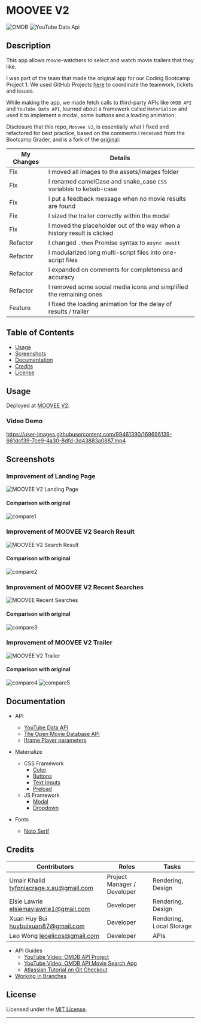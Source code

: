# MOOVEE V2

![OMDB](https://img.shields.io/badge/'17-0?label=OMDB%20API&style=for-the-badge&labelColor=white&color=black) ![YouTube Data Api](https://img.shields.io/badge/v3-0?label=YouTube%20Data%20API&style=for-the-badge&labelColor=white&color=black)

## Description

This app allows movie-watchers to select and watch movie trailers that they like.

I was part of the team that made the original app for our Coding Bootcamp Project 1. We used GitHub Projects [here](https://github.com/umairkhalid/movie-planner/projects/1) to coordinate the teamwork, tickets and issues.

While making the app, we made fetch calls to third-party APIs like `OMDB API` and `YouTube Data API`, learned about a framework called `Materialize` and used it to implement a modal, some buttons and a loading animation.

Disclosure that this repo, `Moovee V2`, is essentially what I fixed and refactored for best practice, based on the comments I received from the Bootcamp Grader, and is a fork of the [original](https://github.com/umairkhalid/movie-planner):

| My Changes | Details                                                                 |
| ---------- | ----------------------------------------------------------------------- |
| Fix        | I moved all images to the assets/images folder                          |
| Fix        | I renamed camelCase and snake_case `CSS` variables to kebab-case        |
| Fix        | I put a feedback message when no movie results are found                |
| Fix        | I sized the trailer correctly within the modal                          |
| Fix        | I moved the placeholder out of the way when a history result is clicked |
| Refactor   | I changed `.then` Promise syntax to `async await`                       |
| Refactor   | I modularized long multi-script files into one-script files             |
| Refactor   | I expanded on comments for completeness and accuracy                    |
| Refactor   | I removed some social media icons and simplified the remaining ones     |
| Feature    | I fixed the loading animation for the delay of results / trailer        |

## Table of Contents

-  [Usage](#usage)
-  [Screenshots](#screenshots)
-  [Documentation](#documentation)
-  [Credits](#credits)
-  [License](#license)

## Usage

Deployed at [MOOVEE V2](https://leoelicos.github.io/bcs-07-moovee/). 

### Video Demo

https://user-images.githubusercontent.com/99461390/169696139-661dcf39-7ce9-4a30-8dfd-3d43883a0887.mp4

## Screenshots

### Improvement of Landing Page
![MOOVEE V2 Landing Page](https://user-images.githubusercontent.com/99461390/169693289-90b3df7f-1817-4524-bc19-68e761230986.jpg)

#### Comparison with original
![compare1](https://user-images.githubusercontent.com/99461390/169694083-133d8082-99b5-4d2c-a62a-12c02b6e7125.jpg)

### Improvement of MOOVEE V2 Search Result
![MOOVEE V2 Search Result](https://user-images.githubusercontent.com/99461390/169693393-d21ea44d-d5d3-42f2-a08b-74840135e199.jpg)

#### Comparison with original
![compare2](https://user-images.githubusercontent.com/99461390/169694084-e805a7da-8e8a-417e-b33a-209fc80296d5.jpg)

### Improvement of MOOVEE V2 Recent Searches
![MOOVEE Recent Searches](https://user-images.githubusercontent.com/99461390/169696197-1fea68fe-5c4c-42c6-b435-920cff458492.jpg)

#### Comparison with original
![compare3](https://user-images.githubusercontent.com/99461390/169694085-f0c58477-4e69-438a-9829-41ab6af9f3fa.jpg)

### Improvement of MOOVEE V2 Trailer
![MOOVEE V2 Trailer](https://user-images.githubusercontent.com/99461390/169693361-63557cab-69e3-4b0d-a266-af6726905178.jpg)

#### Comparison with original
![compare4](https://user-images.githubusercontent.com/99461390/169694090-1967d045-6dc5-4f22-bd1e-d966ed51ba4f.jpg)
![compare5](https://user-images.githubusercontent.com/99461390/169696528-d17f1dab-d607-46ff-a319-c083c4975565.jpg)

## Documentation

-  API

   -  [YouTube Data API](https://developers.google.com/youtube/v3/docs/search/list)
   -  [The Open Movie Database API](https://www.omdbapi.com/)
   -  [Iframe Player parameters](https://developers.google.com/youtube/player_parameters)

-  Materialize

   -  CSS Framework
      -  [Color](https://materializecss.com/color.html)
      -  [Buttons](https://materializecss.com/buttons.html)
      -  [Text Inputs](https://materializecss.com/text-inputs.html)
      -  [Preload](https://materializecss.com/preloader.html)
   -  JS Framework
      -  [Modal](https://materializecss.com/modals.html)
      -  [Dropdown](https://materializecss.com/dropdown.html)

-  Fonts
   -  [Noto Serif](https://fonts.google.com/noto/specimen/Noto+Serif)

## Credits

| Contributors                             | Roles                       | Tasks                    |
| ---------------------------------------- | --------------------------- | ------------------------ |
| Umair Khalid tyfoniacrage.x.au@gmail.com | Project Manager / Developer | Rendering, Design        |
| Elsie Lawrie elsiemaylawrie1@gmail.com   | Developer                   | Rendering, Design        |
| Xuan Huy Bui huybuixuan87@gmail.com      | Developer                   | Rendering, Local Storage |
| Leo Wong leoelicos@gmail.com             | Developer                   | APIs                     |

-  API Guides
   -  [YouTube Video: OMDB API Project](https://www.youtube.com/watch?v=0PNYQFaht8c)
   -  [YouTube Video: OMDB API Movie Search App](https://www.youtube.com/watch?v=1VjdxCTBfUI)
   -  [Atlassian Tutorial on Git Checkout](https://www.atlassian.com/git/tutorials/using-branches/git-checkout)
-  [Working in Branches](https://thenewstack.io/dont-mess-with-the-master-working-with-branches-in-git-and-github/)

## License

Licensed under the [MIT License](./LICENSE).

---
